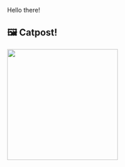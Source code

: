 Hello there!



## 🖼️ Catpost!

<sub>
    <img src="https://cdn2.thecatapi.com/images/b0b.jpg" height="256">
</sub>

